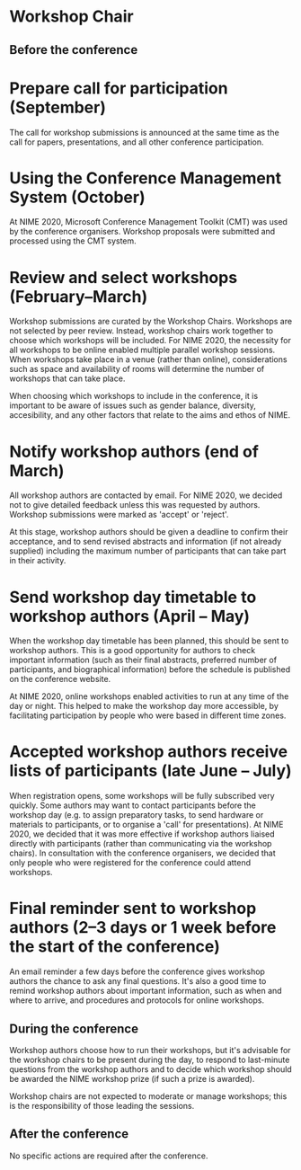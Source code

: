 # Workshop Chair


## Before the conference

# Prepare call for participation (September)

The call for workshop submissions is announced at the same time as the call for papers, presentations, and all other conference participation. 

# Using the Conference Management System (October)

At NIME 2020, Microsoft Conference Management Toolkit (CMT) was used by the conference organisers. Workshop proposals were submitted and processed using the CMT system.

# Review and select workshops (February–March)

Workshop submissions are curated by the Workshop Chairs. Workshops are not selected by peer review. Instead, workshop chairs work together to choose which workshops will be included. For NIME 2020, the necessity for all workshops to be online enabled multiple parallel workshop sessions. When workshops take place in a venue (rather than online), considerations such as space and availability of rooms will determine the number of workshops that can take place. 

When choosing which workshops to include in the conference, it is important to be aware of issues such as gender balance, diversity, accesibility, and any other factors that relate to the aims and ethos of NIME.  

# Notify workshop authors (end of March)

All workshop authors are contacted by email. For NIME 2020, we decided not to give detailed feedback unless this was requested by authors. Workshop submissions were marked as 'accept' or 'reject'.

At this stage, workshop authors should be given a deadline to confirm their acceptance, and to send revised abstracts and information (if not already supplied) including the maximum number of participants that can take part in their activity.

# Send workshop day timetable to workshop authors (April – May)

When the workshop day timetable has been planned, this should be sent to workshop authors. This is a good opportunity for authors to check important information (such as their final abstracts, preferred number of participants, and biographical information) before the schedule is published on the conference website. 

At NIME 2020, online workshops enabled activities to run at any time of the day or night. This helped to make the workshop day more accessible, by facilitating participation by people who were based in different time zones.

# Accepted workshop authors receive lists of participants (late June – July)

When registration opens, some workshops will be fully subscribed very quickly. Some authors may want to contact participants before the workshop day (e.g. to assign preparatory tasks, to send hardware or materials to participants, or to organise a 'call' for presentations). At NIME 2020, we decided that it was more effective if workshop authors liaised directly with participants (rather than communicating via the workshop chairs). In consultation with the conference organisers, we decided that only people who were registered for the conference could attend workshops.

# Final reminder sent to workshop authors (2–3 days or 1 week before the start of the conference)

An email reminder a few days before the conference gives workshop authors the chance to ask any final questions. It's also a good time to remind workshop authors about important information, such as when and where to arrive, and procedures and protocols for online workshops.

## During the conference

Workshop authors choose how to run their workshops, but it's advisable for the workshop chairs to be present during the day, to respond to last-minute questions from the workshop authors and to decide which workshop should be awarded the NIME workshop prize (if such a prize is awarded). 

Workshop chairs are not expected to moderate or manage workshops; this is the responsibility of those leading the sessions. 

## After the conference

No specific actions are required after the conference.
